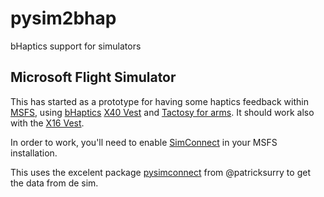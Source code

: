 # pysim2bhap
bHaptics support for simulators
## Microsoft Flight Simulator
This has started as a prototype for having some haptics feedback within [MSFS](https://www.flightsimulator.com/), using [bHaptics](https://www.bhaptics.com/) [X40 Vest](https://www.bhaptics.com/tactsuit/tactsuit-x40) and [Tactosy for arms](https://www.bhaptics.com/tactsuit/tactosy-for-arms). It should work also with the [X16 Vest](https://www.bhaptics.com/tactsuit/tactsuit-x16).

In order to work, you'll need to enable [SimConnect](https://docs.flightsimulator.com/html/Programming_Tools/SimConnect/SimConnect_SDK.htm) in your MSFS installation.

This uses the excelent package [pysimconnect](https://github.com/patricksurry/pysimconnect) from @patricksurry to get the data from de sim.
